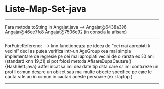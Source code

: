 # Liste-Map-Set-java
------------------------------------------------------------------------------------------------------------------------

Fara metoda toString in Angajat.java --> Angajat@6438a396 Angajat@46ee7fe8 Angajat@7506e92 (in consola la afisare)

------------------------------------------------------------------------------------------------------------------------

ForFutreReference --> knn functioneaza pe ideea de "cei mai apropiati k vecini" deci as putea verifica intr-un AgeGroup cea mai simpla implementare de regresie pe cei mai apropiati vecini de o varsta ex 20 ani (standard knn 19,21) si pot folosi metoda AfisareDupaCautare() {HashSett.java} astfel incat sa imi dea date tip data care sa imi contureze un profil comun despre un obiect sau mai multe obiecte specifice pe care le cauta si le au in comun in cautari aceste persoane
(ex : laptop )

------------------------------------------------------------------------------------------------------------------------
